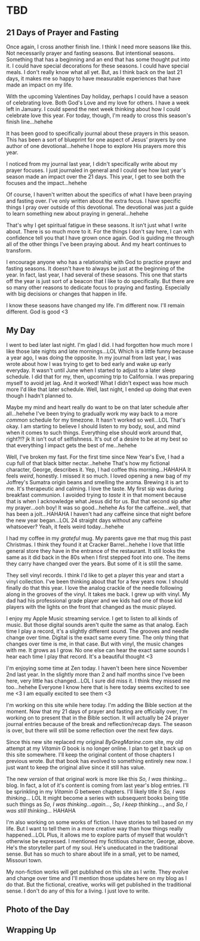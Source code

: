 # TBD

## 21 Days of Prayer and Fasting

Once again, I cross another finish line. I think I need more seasons like this. Not necessarily prayer and fasting seasons. But intentional seasons. Something that has a beginning and an end that has some thought put into it. I could have special decorations for these seasons. I could have special meals. I don't really know what all yet. But, as I think back on the last 21 days, it makes me so happy to have measurable experiences that have made an impact on my life.

With the upcoming Valentines Day holiday, perhaps I could have a season of celebrating love. Both God's Love and my love for others. I have a week left in January. I could spend the next week thinking about how I could celebrate love this year. For today, though, I'm ready to cross this season's finish line...hehehe

<!--@include: ../../../bible/prayer/journal/2025/01/25_21-days.md{3,}-->

It has been good to specifically journal about these prayers in this season. This has been a sort of blueprint for one aspect of Jesus' prayers by one author of one devotional...hehehe I hope to explore His prayers more this year.

I noticed from my journal last year, I didn't specifically write about my prayer focuses. I just journaled in general and I could see how last year's season made an impact over the 21 days. This year, I get to see both the focuses and the impact...hehehe

Of course, I haven't written about the specifics of what I have been praying and fasting over. I've only written about the extra focus. I have specific things I pray over outside of this devotional. The devotional was just a guide to learn something new about praying in general...hehehe

That's why I get spiritual fatigue in these seasons. It isn't just what I write about. There is so much more to it. For the things I don't say here, I can with confidence tell you that I have grown once again. God is guiding me through all of the other things I've been praying about. And my heart continues to transform.

I encourage anyone who has a relationship with God to practice prayer and fasting seasons. It doesn't have to always be just at the beginning of the year. In fact, last year, I had several of these seasons. This one that starts off the year is just sort of a beacon that I like to do specifically. But there are so many other reasons to dedicate focus to praying and fasting. Especially with big decisions or changes that happen in life.

I know these seasons have changed my life. I'm different now. I'll remain different. God is good <3

## My Day

I went to bed later last night. I'm glad I did. I had forgotten how much more I like those late nights and late mornings...LOL Which is a little funny because a year ago, I was doing the opposite. In my journal from last year, I was wrote about how I was trying to get to bed early and wake up early everyday. It wasn't until June when I started to adjust to a later sleep schedule. I did that for my, then, upcoming trip to California. I was preparing myself to avoid jet lag. And it worked! What I didn't expect was how much more I'd like that later schedule. Well, last night, I ended up doing that even though I hadn't planned to.

Maybe my mind and heart really do want to be on that later schedule after all...hehehe I've been trying to gradually work my way back to a more *common* schedule for my timezone. It hasn't worked so well...LOL That's okay. I am starting to believe I should listen to my body, soul, and mind when it comes to such things. Everything else should work around that, right?!? jk It isn't out of selfishness. It's out of a desire to be at my best so that everything I impact gets the best of me...hehehe

Well, I've broken my fast. For the first time since New Year's Eve, I had a cup full of that black bitter nectar...hehehe That's how my fictional character, George, describes it. Yep, I had coffee this morning...HAHAHA It feels *weird*, honestly. I missed it so much. I loved opening a new bag of my Joffrey's Sumatra origin beans and smelling the aroma. Brewing it is art to me. It's therapeutic and calming. I love the taste. My first sip was during breakfast communion. I avoided trying to *taste* it in that moment because that is when I acknowledge what Jesus did for us. But that second sip after my prayer...ooh boy! It was so good...hehehe As for the caffeine...well, that has been a jolt...HAHAHA I haven't had any caffeine since that night before the new year began...LOL 24 straight days without any caffeine whatsoever? Yeah, it feels weird today...hehehe

I had my coffee in my *grateful* mug. My parents gave me that mug this past Christmas. I think they found it at Cracker Barrel...hehehe I love that little general store they have in the entrance of the restaurant. It still looks the same as it did back in the 80s when I first stepped foot into one. The items they carry have changed over the years. But some of it is still the same.

They sell vinyl records. I think I'd like to get a player this year and start a vinyl collection. I've been thinking about that for a few years now. I should finally do that this year. I love the analog crackle of the needle following along in the grooves of the vinyl. It takes me back. I grew up with vinyl. My dad had his professional grade player and we kids had one of those kid players with the lights on the front that changed as the music played.

I enjoy my Apple Music streaming service. I get to listen to all kinds of music. But those digital sounds aren't quite the same as that analog. Each time I play a record, it's a slightly different sound. The grooves and needle change over time. Digital is the exact same every time. The only thing that changes over time is me, in that case. But with vinyl, the music changes with me. It grows as I grow. No one else can hear the exact same sounds I hear each time I play that record. It's a beautiful thought <3

I'm enjoying some time at Zen today. I haven't been here since November 2nd last year. In the slightly more than 2 and half months since I've been here, very little has changed...LOL I sure did miss it. I think they missed me too...hehehe Everyone I know here that is here today seems excited to see me <3 I am equally excited to see them <3

I'm working on this site while here today. I'm adding the Bible section at the moment. Now that my 21 days of prayer and fasting are officially over, I'm working on to present that in the Bible section. It will actually be 24 prayer journal entries because of the break and reflection/recap days. The season is over, but there will still be some reflection over the next few days.

Since this new site replaced my original *ByGregMarine.com* site, my old attempt at my *Vitamin G* book is no longer online. I plan to get it back up on this site somewhere. I'll keep the original content of those chapters I previous wrote. But that book has evolved to something entirely new now. I just want to keep the original alive since it still has value.

The new *version* of that original work is more like this *So, I was thinking...* blog. In fact, a lot of it's content is coming from last year's blog entries. I'll be sprinkling in my *Vitamin G* between chapters. I'll likely title it *So, I was thinking...* LOL It might become a series with subsequent books being title such things as *So, I was thinking...again...*, *So, I keep thinking...*, and *So, I was still thinking...* HAHAHA

I'm also working on some works of fiction. I have stories to tell based on my life. But I want to tell them in a more creative way than how things really happened...LOL Plus, it allows me to explore parts of myself that wouldn't otherwise be expressed. I mentioned my fictitious character, George, above. He's the storyteller part of my soul. He's uneducated in the traditional sense. But has so much to share about life in a small, yet to be named, Missouri town.

My non-fiction works will get published on this site as I write. They evolve and change over time and I'll mention those updates here on my blog as I do that. But the fictional, creative, works will get published in the traditional sense. I don't do any of this for a living. I just love to write.

## Photo of the Day

<!--@include: ../../../photos/photo-a-day/2025/01/25.md{3,}-->

## Wrapping Up

